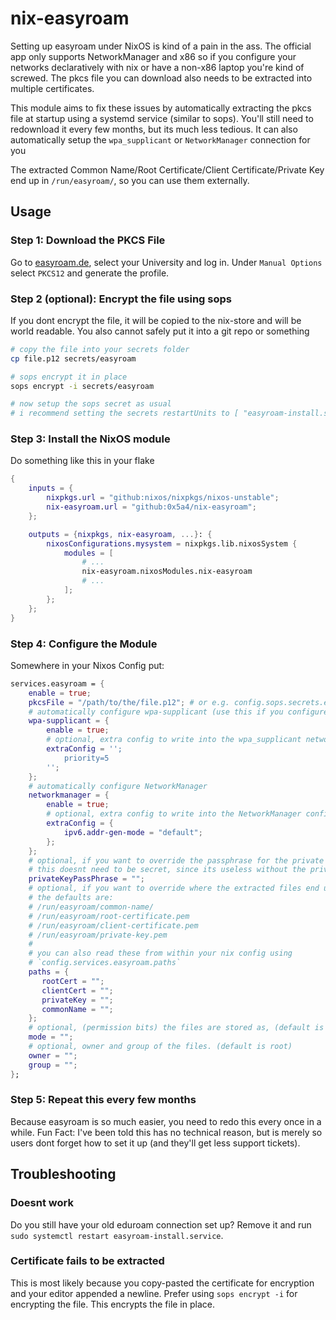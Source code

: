 # nix-easyroam

Setting up easyroam under NixOS is kind of a pain in the ass. The official app only
supports NetworkManager and x86 so if you configure your networks declaratively with nix or have
a non-x86 laptop you're kind of screwed. The pkcs file you can download also needs to be extracted
into multiple certificates.

This module aims to fix these issues by automatically extracting the pkcs file at startup using
a systemd service (similar to sops). You'll still need to redownload it every few months, but its much less tedious.
It can also automatically setup the `wpa_supplicant` or `NetworkManager` connection for you

The extracted Common Name/Root Certificate/Client Certificate/Private Key end up in `/run/easyroam/`, so you
can use them externally.

## Usage

### Step 1: Download the PKCS File

Go to [easyroam.de](https://easyroam.de), select your University and log in. Under `Manual Options` select `PKCS12` and generate the profile.

### Step 2 (optional): Encrypt the file using sops

If you dont encrypt the file, it will be copied to the nix-store and will
be world readable. You also cannot safely put it into a git repo or something

```bash
# copy the file into your secrets folder
cp file.p12 secrets/easyroam

# sops encrypt it in place
sops encrypt -i secrets/easyroam

# now setup the sops secret as usual
# i recommend setting the secrets restartUnits to [ "easyroam-install.service" ]
```

### Step 3: Install the NixOS module

Do something like this in your flake

```nix
{
    inputs = {
        nixpkgs.url = "github:nixos/nixpkgs/nixos-unstable";
        nix-easyroam.url = "github:0x5a4/nix-easyroam";
    };

    outputs = {nixpkgs, nix-easyroam, ...}: {
        nixosConfigurations.mysystem = nixpkgs.lib.nixosSystem {
            modules = [
                # ...
                nix-easyroam.nixosModules.nix-easyroam
                # ...
            ];
        };
    };
}
```

### Step 4: Configure the Module

Somewhere in your Nixos Config put:

```nix
services.easyroam = {
    enable = true;
    pkcsFile = "/path/to/the/file.p12"; # or e.g. config.sops.secrets.easyroam.path
    # automatically configure wpa-supplicant (use this if you configure your networking via networking.wireless)
    wpa-supplicant = {
        enable = true;
        # optional, extra config to write into the wpa_supplicant network block
        extraConfig = '';
            priority=5
        '';
    };
    # automatically configure NetworkManager
    networkmanager = {
        enable = true;
        # optional, extra config to write into the NetworkManager config
        extraConfig = {
            ipv6.addr-gen-mode = "default";
        };
    };
    # optional, if you want to override the passphrase for the private key file.
    # this doesnt need to be secret, since its useless without the private key file
    privateKeyPassPhrase = "";
    # optional, if you want to override where the extracted files end up
    # the defaults are:
    # /run/easyroam/common-name/
    # /run/easyroam/root-certificate.pem
    # /run/easyroam/client-certificate.pem
    # /run/easyroam/private-key.pem
    #
    # you can also read these from within your nix config using
    # `config.services.easyroam.paths`
    paths = {
       rootCert = "";
       clientCert = "";
       privateKey = "";
       commonName = "";
    };
    # optional, (permission bits) the files are stored as, (default is 0400 (0r--------))
    mode = "";
    # optional, owner and group of the files. (default is root)
    owner = "";
    group = "";
};
```

### Step 5: Repeat this every few months

Because easyroam is so much easier, you need to redo this every once in a while. Fun Fact: I've been told
this has no technical reason, but is merely so users dont forget how to set it up (and they'll get less support tickets).

## Troubleshooting

### Doesnt work

Do you still have your old eduroam connection set up? Remove it and run `sudo systemctl restart easyroam-install.service`.

### Certificate fails to be extracted

This is most likely because you copy-pasted the certificate for encryption and your editor appended a newline.
Prefer using `sops encrypt -i` for encrypting the file. This encrypts the file in place.
